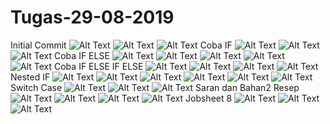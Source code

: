# Tugas-29-08-2019
Initial Commit
![Alt Text](https://github.com/damarwdsyh003/Tugas-29-08-2019/blob/master/Initial%20Commit%20(3).png)
![Alt Text](https://github.com/damarwdsyh003/Tugas-29-08-2019/blob/master/Initial%20Commit%20(5).png)
![Alt Text](https://github.com/damarwdsyh003/Tugas-29-08-2019/blob/master/Initial%20Commit%20(7).png)
Coba IF
![Alt Text](https://github.com/damarwdsyh003/Tugas-29-08-2019/blob/master/Coba%20IF%20(3).png)
![Alt Text](https://github.com/damarwdsyh003/Tugas-29-08-2019/blob/master/Coba%20IF%20(5).png)
![Alt Text](https://github.com/damarwdsyh003/Tugas-29-08-2019/blob/master/Coba%20IF%20(7).png)
Coba IF ELSE
![Alt Text](https://github.com/damarwdsyh003/Tugas-29-08-2019/blob/master/IF%20ELSE%20(1).png)
![Alt Text](https://github.com/damarwdsyh003/Tugas-29-08-2019/blob/master/IF%20ELSE%20(3).png)
![Alt Text](https://github.com/damarwdsyh003/Tugas-29-08-2019/blob/master/IF%20ELSE%20(5).png)
![Alt Text](https://github.com/damarwdsyh003/Tugas-29-08-2019/blob/master/IF%20ELSE%20(6).png)
![Alt Text](https://github.com/damarwdsyh003/Tugas-29-08-2019/blob/master/IF%20ELSE%20(7).png)
Coba IF ELSE IF ELSE
![Alt Text](https://github.com/damarwdsyh003/Tugas-29-08-2019/blob/master/Input%20(1).png)
![Alt Text](https://github.com/damarwdsyh003/Tugas-29-08-2019/blob/master/Input%20(3).png)
![Alt Text](https://github.com/damarwdsyh003/Tugas-29-08-2019/blob/master/Input%20(5).png)
![Alt Text](https://github.com/damarwdsyh003/Tugas-29-08-2019/blob/master/Input%20(7).png)
Nested IF
![Alt Text](https://github.com/damarwdsyh003/Tugas-29-08-2019/blob/master/Input%201.png)
![Alt Text](https://github.com/damarwdsyh003/Tugas-29-08-2019/blob/master/Input%202.png)
![Alt Text](https://github.com/damarwdsyh003/Tugas-29-08-2019/blob/master/Input%203.png)
![Alt Text](https://github.com/damarwdsyh003/Tugas-29-08-2019/blob/master/Input%204.png)
![Alt Text](https://github.com/damarwdsyh003/Tugas-29-08-2019/blob/master/Input%205.png)
![Alt Text](https://github.com/damarwdsyh003/Tugas-29-08-2019/blob/master/Input%207.png)
Switch Case
![Alt Text](https://github.com/damarwdsyh003/Tugas-29-08-2019/blob/master/Input%2050.png)
![Alt Text](https://github.com/damarwdsyh003/Tugas-29-08-2019/blob/master/Input%2075.png)
![Alt Text](https://github.com/damarwdsyh003/Tugas-29-08-2019/blob/master/Input%2085.png)
Saran dan Bahan2 Resep
![Alt Text](https://github.com/damarwdsyh003/Tugas-29-08-2019/blob/master/Jobsheet%207%20Saran%20Dan%20Bahan2%20Resep%20(1%2C1).png)
![Alt Text](https://github.com/damarwdsyh003/Tugas-29-08-2019/blob/master/Jobsheet%207%20Saran%20Dan%20Bahan2%20Resep%20(1%2C2).png)
![Alt Text](https://github.com/damarwdsyh003/Tugas-29-08-2019/blob/master/Jobsheet%207%20Saran%20Dan%20Bahan2%20Resep%20(2%2C1).png)
![Alt Text](https://github.com/damarwdsyh003/Tugas-29-08-2019/blob/master/Jobsheet%207%20Saran%20Dan%20Bahan2%20Resep%20(2%2C2).png)
Jobsheet 8
![Alt Text](https://github.com/damarwdsyh003/Tugas-29-08-2019/blob/master/Jobsheet%208%20Gol%20A.png)
![Alt Text](https://github.com/damarwdsyh003/Tugas-29-08-2019/blob/master/Jobsheet%208%20Gol%20B.png)
![Alt Text](https://github.com/damarwdsyh003/Tugas-29-08-2019/blob/master/Jobsheet%208%20Gol%20C.png)
